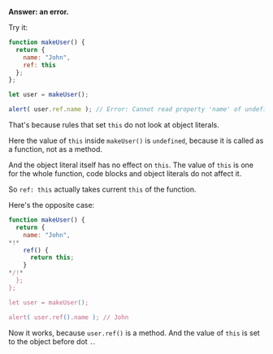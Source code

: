 **Answer: an error.**

Try it:
```js run
function makeUser() {
  return {
    name: "John",
    ref: this
  };
};

let user = makeUser();

alert( user.ref.name ); // Error: Cannot read property 'name' of undefined
```

That's because rules that set `this` do not look at object literals. 

Here the value of `this` inside `makeUser()` is `undefined`, because it is called as a function, not as a method.

And the object literal itself has no effect on `this`. The value of `this` is one for the whole function, code blocks and object literals do not affect it.

So `ref: this` actually takes current `this` of the function.

Here's the opposite case:

```js run
function makeUser() {
  return {
    name: "John",
*!*
    ref() {
      return this;
    }
*/!*
  };
};

let user = makeUser();

alert( user.ref().name ); // John
```

Now it works, because `user.ref()` is a method. And the value of `this` is set to the object before dot `.`.


